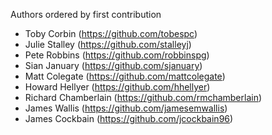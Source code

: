 Authors ordered by first contribution

 - Toby Corbin (https://github.com/tobespc)
 - Julie Stalley (https://github.com/stalleyj)
 - Pete Robbins (https://github.com/robbinspg)
 - Sian January (https://github.com/sjanuary)
 - Matt Colegate (https://github.com/mattcolegate)
 - Howard Hellyer (https://github.com/hhellyer)
 - Richard Chamberlain (https://github.com/rmchamberlain)
 - James Wallis (https://github.com/jamesemwallis)
 - James Cockbain (https://github.com/jcockbain96)
